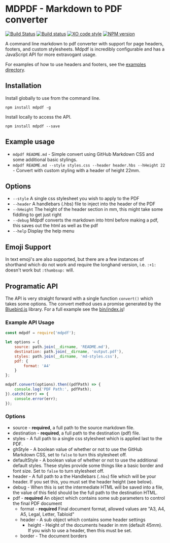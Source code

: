 # MDPDF - Markdown to PDF converter
[![Build Status](https://travis-ci.org/BlueHatbRit/mdpdf.svg?branch=master)](https://travis-ci.org/BlueHatbRit/mdpdf) [![Build status](https://ci.appveyor.com/api/projects/status/x0ng3luokjb9eosm/branch/master?svg=true)](https://ci.appveyor.com/project/BlueHatbRit/mdpdf/branch/master) [![XO code style](https://img.shields.io/badge/code_style-XO-5ed9c7.svg)](https://github.com/sindresorhus/xo) [![NPM version](https://img.shields.io/npm/v/mdpdf.svg)](https://www.npmjs.com/package/mdpdf)

A command line markdown to pdf converter with support for page headers, footers, and custom stylesheets. Mdpdf is incredibly configurable and has a JavaScript API for more extravogant usage.

For examples of how to use headers and footers, see the [examples directory](./examples).

## Installation

Install globally to use from the command line.

`npm install mdpdf -g`

Install locally to access the API.

`npm install mdpdf --save`

## Example usage

* `mdpdf README.md` - Simple convert using GitHub Markdown CSS and some additional basic stylings.
* `mdpdf README.md --style styles.css --header header.hbs --hHeight 22` - Convert with custom styling with a header of height 22mm.

## Options

* `--style` A single css stylesheet you wish to apply to the PDF
* `--header` A handlebars (.hbs) file to inject into the header of the PDF
* `--hHeight` The height of the header section in mm, this might take some fiddling to get just right
* `--debug` Mdpdf converts the markdown into html before making a pdf, this saves out the html as well as the pdf
* `--help` Display the help menu

## Emoji Support

In text emoji's are also supported, but there are a few instances of shorthand which do not work and require the longhand version, i.e. `:+1:` doesn't work but `:thumbsup:` will.

## Programatic API

The API is very straight forward with a single function `convert()` which takes some options. The convert method uses a promise generated by the [Bluebird.js](bluebirdjs.com) library. For a full example see the [bin/index.js](./bin/index.js)!

### Example API Usage

```JavaScript
const mdpdf = require('mdpdf');

let options = {
    source: path.join(__dirname, 'README.md'),
    destination: path.join(__dirname, 'output.pdf'),
    styles: path.join(__dirname, 'md-styles.css'),
    pdf: {
        format: 'A4'
    }
};

mdpdf.convert(options).then((pdfPath) => {
    console.log('PDF Path:', pdfPath);
}).catch((err) => {
    console.error(err);
});
```

### Options

* source - **required**, a full path to the source markdown file.
* destination - **required**, a full path to the destination (pdf) file.
* styles - A full path to a single css stylesheet which is applied last to the PDF.
* ghStyle - A boolean value of whether or not to use the GitHub Markdown CSS, set to `false` to turn this stylesheet off.
* defaultStyle - A boolean value of whether or not to use the additional default styles. These styles provide some things like a basic border and font size. Set to `false` to turn stylesheet off.
* header - A full path to a the Handlebars (`.hbs`) file which will be your header. If you set this, you must set the header height (see below).
* debug - When this is set the intermediate HTML will be saved into a file, the value of this field should be the full path to the destination HTML.
* pdf - **required** An object which contains some sub parameters to control the final PDF document
    * format - **required** Final document format, allowed values are "A3, A4, A5, Legal, Letter, Tabloid"
    * header - A sub object which contains some header settings
        * height - Height of the documents header in mm (default 45mm). If you wish to use a header, then this must be set.
    * border - The document borders
